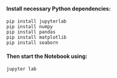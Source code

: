 #### Install necessary Python dependencies:

```
pip install jupyterlab
pip install numpy
pip install pandas
pip install matplotlib
pip install seaborn
```

#### Then start the Notebook using:

```
jupyter lab
```